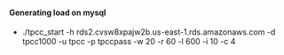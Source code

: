 #### Generating load on mysql

- ./tpcc_start -h rds2.cvsw8xpajw2b.us-east-1.rds.amazonaws.com -d tpcc1000 -u tpcc -p tpccpass -w 20 -r 60 -l 600 -i 10 -c 4


